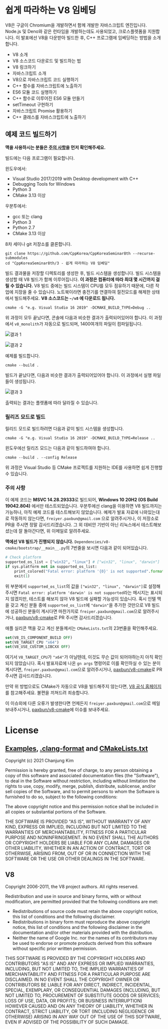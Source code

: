 # 쉽게 따라하는 V8 임베딩

V8은 구글이 Chromium을 개발하면서 함께 개발한 자바스크립트 엔진입니다. 
Node.js 및 Deno와 같은 런타임을 개발하는데도 사용되었고, 크로스플렛폼을 지원합니다. 
이 발표에선 V8을 다운받아 빌드한 후, C++ 프로그램에 임베딩하는 방법을 소개합니다. 

* V8 소개
* V8 소스코드 다운로드 및 빌드하는 법
* V8 링크하기
* 자바스크립트 소개
* V8으로 자바스크립트 코드 실행하기
* C++ 함수를 자바스크립트에 노출하기
* ES6 모듈 코드 실행하기
* C++ 함수로 이루어진 ES6 모듈 만들기
* setTimeout 구현하기
* 자바스크립트 Promise 활용하기
* C++ 클래스를 자바스크립트에 노출하기

## 예제 코드 빌드하기

**맥을 사용하시는 분들은 [주의 사항](#주의-사항)을 먼저 확인해주세요.**

빌드에는 다음 프로그램이 필요합니다.

윈도우에서:
* Visual Studio 2017/2019 with Desktop development with C++
* Debugging Tools for Windows
* Python 3
* CMake 3.13 이상

우분투에서:
* gcc 또는 clang
* Python 3
* Python 2.7
* CMake 3.13 이상

8차 세미나 git 저장소를 클론합니다.

```
git clone https://github.com/CppKorea/CppKoreaSeminar8th --recurse-submodules
cd "CppKoreaSeminar8th/3 - 쉽게 따라하는 V8 임베딩"
```

빌드 결과물을 저장할 디렉토리를 생성한 후, 빌드 시스템을 생성합니다. 빌드 시스템을 생성할 때 V8 빌드가 함께 이루어집니다. **이 과정은 컴퓨터에 따라 최대 몇 시간까지 걸릴 수 있습니다.** V8 빌드 중에는 빌드 시스템이 CPU를 모두 점유하기 때문에, 다른 작업에 지장을 줄 수 있습니다. 노트북이라면 충전기를 연결하여 절전모드를 해제한 상태에서 빌드해주세요. **V8 소스코드는 `~/v8` 에 다운로드 됩니다.**

```
cmake -G "e.g. Visual Studio 16 2019" -DCMAKE_BUILD_TYPE=Debug ..
```

위 과정이 모두 끝났다면, 콘솔에 다음과 비슷한 결과가 출력되어있어야 합니다. 이 과정에서 `v8_monolith`가 자동으로 빌드되며, 1400여개의 파일이 컴파일됩니다.

![결과 1](Result1.png)

![결과 2](Result2.png)

예제를 빌드합니다.

```
cmake --build .
```

빌드가 끝났다면, 다음과 비슷한 결과가 출력되어있어야 합니다. 이 과정에서 실행 파일들이 생성됩니다.

![결과 3](Result3.png)

출력되는 결과는 플렛폼에 따라 달라질 수 있습니다.

### 릴리즈 모드로 빌드

릴리드 모드로 빌드하려면 다음과 같이 빌드 시스템을 생성합니다.

```
cmake -G "e.g. Visual Studio 16 2019" -DCMAKE_BUILD_TYPE=Release ..
```

윈도우에선 릴리즈 모드는 다음과 같이 빌드하여야 합니다.

```
cmake --build . --config Release
```

위 과정은 Visual Studio 등 CMake 프로젝트를 지원하는 IDE를 사용하면 쉽게 진행할 수 있습니다.

### 주의 사항

이 예제 코드는 **MSVC 14.28.29333**로 빌드되어, **Windows 10 20H2 (OS Build 19042.804)** 에서만 테스트되었습니다. 우분투에선 clang을 이용하면 V8 빌드까지는 가능하나, 아직 예제 코드를 테스트해보지 않았습니다. 예제가 발표 자료에 나와있는대로 작동하지 않는다면, `freiyer.paxbun@gmail.com` 으로 알려주시거나, 이 저장소로 PR을 주시면 정말 감사드리겠습니다. 그 외 데비안 기반이 아닌 리눅스에서 테스트해보셨는데 잘 돌아간다면, 위 이메일로 알려주세요.

**맥에선 V8 빌드가 진행되지 않습니다.** `Dependencies/v8-cmake/bootstrap/__main__.py`의 7번줄을 보시면 다음과 같이 되어있습니다.

```py
# Check platform
supported_os_list = ["win32", "linux"] # ["win32", "linux", "darwin"]
if sys.platform not in supported_os_list:
    print_colored("Fatal error: platform '{0}' is not supported".format(sys.platform))
    exit(1)
```

위 부분에서 `supported_os_list`의 값을 `["win32", "linux", "darwin"]`로 설정해주시면 `Fatal error: platform 'darwin' is not supported`라는 메시지는 표시되지 않겠지만, 테스트를 해보지 않아 V8 빌드에 실패할 가능성이 있습니다. 혹시 인텔 맥을 갖고 계신 분들 중에 `supported_os_list`에 `"darwin"`을 추가한 것만으로 V8 빌드에 성공하신 분들이 계시다면 마찬가지로 `freiyer.paxbun@gmail.com`으로 알려주시거나, [paxbun/v8-cmake](https://github.com/paxbun/v8-cmake)로 PR 주시면 감사드리겠습니다.

애플 실리콘 맥을 갖고 계신 분들께서는 `CMakeLists.txt`의 23번줄을 확인해주세요.

```cmake
set(V8_IS_COMPONENT_BUILD OFF)
set(V8_TARGET_CPU "x64")
set(V8_USE_CUSTOM_LIBCXX OFF)
```

여기서 `V8_TARGET_CPU`가 `"x64"`가 아닐텐데, 이것도 무슨 값이 되어야하는지 아직 확인되지 않았습니다. 혹시 발표자료에 나온 `gn args` 명령어로 이를 확인하실 수 있는 분이 계시다면, `freiyer.paxbun@gmail.com`으로 알려주시거나, [paxbun/v8-cmake](https://github.com/paxbun/v8-cmake)로 PR 주시면 감사드리겠습니다.

만약 위 방법으로도 CMake가 자동으로 V8을 빌드해주지 않는다면, [V8 공식 홈페이지](https://v8.dev)를 참고해주세요. 불편을 끼쳐드려 죄송합니다.

이 이슈외에 다른 오류가 발생한다면 언제든지 `freiyer.paxbun@gmail.com`으로 메일 보내주시거나, [paxbun/v8-cmake](https://github.com/paxbun/v8-cmake)에 이슈를 보내주세요.

# License

## [Examples](Examples), [.clang-format](.clang-format) and [CMakeLists.txt](CMakeLists.txt)

Copyright (c) 2021 Chanjung Kim

Permission is hereby granted, free of charge, to any person obtaining a copy of this software and associated documentation files (the "Software"), to deal in the Software without restriction, including without limitation the rights to use, copy, modify, merge, publish, distribute, sublicense, and/or sell copies of the Software, and to permit persons to whom the Software is furnished to do so, subject to the following conditions:

The above copyright notice and this permission notice shall be included in all copies or substantial portions of the Software.

THE SOFTWARE IS PROVIDED "AS IS", WITHOUT WARRANTY OF ANY KIND, EXPRESS OR IMPLIED, INCLUDING BUT NOT LIMITED TO THE WARRANTIES OF MERCHANTABILITY, FITNESS FOR A PARTICULAR PURPOSE AND NONINFRINGEMENT. IN NO EVENT SHALL THE AUTHORS OR COPYRIGHT HOLDERS BE LIABLE FOR ANY CLAIM, DAMAGES OR OTHER
LIABILITY, WHETHER IN AN ACTION OF CONTRACT, TORT OR OTHERWISE, ARISING FROM, OUT OF OR IN CONNECTION WITH THE SOFTWARE OR THE USE OR OTHER DEALINGS IN THE SOFTWARE.

## V8

Copyright 2006-2011, the V8 project authors. All rights reserved.

Redistribution and use in source and binary forms, with or without modification, are permitted provided that the following conditions are met:

* Redistributions of source code must retain the above copyright notice, this list of conditions and the following disclaimer.
* Redistributions in binary form must reproduce the above copyright notice, this list of conditions and the following disclaimer in the documentation and/or other materials provided with the distribution.
* Neither the name of Google Inc. nor the names of its contributors may be used to endorse or promote products derived from this software without specific prior written permission.

THIS SOFTWARE IS PROVIDED BY THE COPYRIGHT HOLDERS AND CONTRIBUTORS "AS IS" AND ANY EXPRESS OR IMPLIED WARRANTIES, INCLUDING, BUT NOT LIMITED TO, THE IMPLIED WARRANTIES OF MERCHANTABILITY AND FITNESS FOR A PARTICULAR PURPOSE ARE DISCLAIMED. IN NO EVENT SHALL THE COPYRIGHT OWNER OR CONTRIBUTORS BE LIABLE FOR ANY DIRECT, INDIRECT, INCIDENTAL, SPECIAL, EXEMPLARY, OR CONSEQUENTIAL DAMAGES (INCLUDING, BUT NOT LIMITED TO, PROCUREMENT OF SUBSTITUTE GOODS OR SERVICES; LOSS OF USE, DATA, OR PROFITS; OR BUSINESS INTERRUPTION) HOWEVER CAUSED AND ON ANY THEORY OF LIABILITY, WHETHER IN CONTRACT, STRICT LIABILITY, OR TORT (INCLUDING NEGLIGENCE OR OTHERWISE) ARISING IN ANY WAY OUT OF THE USE OF THIS SOFTWARE, EVEN IF ADVISED OF THE POSSIBILITY OF SUCH DAMAGE.